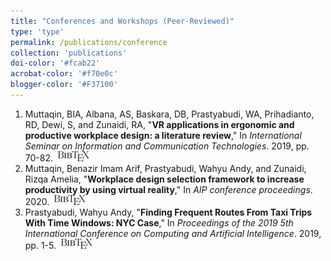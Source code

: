 ```yaml
---
title: "Conferences and Workshops (Peer-Reviewed)"
type: 'type'
permalink: /publications/conference
collection: 'publications'
doi-color: '#fcab22'
acrobat-color: '#f70e0c'
blogger-color: '#F37100'
---
```

1. Muttaqin, BIA, Albana, AS, Baskara, DB, Prastyabudi, WA, Prihadianto, RD, Dewi, S, and Zunaidi, RA, "**VR applications in ergonomic and productive workplace design: a literature review**," In *International Seminar on Information and Communication Technologies*. 2019, pp. 70-82. <a href='https://journal.ittelkom-sby.ac.id/isict2019/article/view/63' target='_blank'><i class='fas fa-fw fa-link'></i></a> &nbsp;<a href='/publications/bibtex#muttaqin2019vr' target='_blank' class='btn btn--mcwbibtex'><img src='../images/BibTeX_logo-16px-high.png'/></a>
1. Muttaqin, Benazir Imam Arif, Prastyabudi, Wahyu Andy, and Zunaidi, Rizqa Amelia, "**Workplace design selection framework to increase productivity by using virtual reality**," In *AIP conference proceedings*. 2020. <a href='https://dx.doi.org/10.1063/5.0000641' target='_blank'><i class='ai ai-fw ai-doi' style='color: {{ page.doi-color }}'></i></a> &nbsp;<a href='/publications/bibtex#muttaqin2020workplace' target='_blank' class='btn btn--mcwbibtex'><img src='../images/BibTeX_logo-16px-high.png'/></a>
1. Prastyabudi, Wahyu Andy, "**Finding Frequent Routes From Taxi Trips With Time Windows: NYC Case**," In *Proceedings of the 2019 5th International Conference on Computing and Artificial Intelligence*. 2019, pp. 1-5. <a href='https://dx.doi.org/10.1145/3330482.3330492' target='_blank'><i class='ai ai-fw ai-doi' style='color: {{ page.doi-color }}'></i></a> &nbsp;<a href='/publications/bibtex#prastyabudi2019finding' target='_blank' class='btn btn--mcwbibtex'><img src='../images/BibTeX_logo-16px-high.png'/></a>
